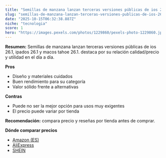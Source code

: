 ```yaml
---
title: "Semillas de manzana lanzan terceras versiones públicas de ios 26.1, ipados 26.1 y macos tahoe 26.1."
slug: "semillas-de-manzana-lanzan-terceras-versiones-publicas-de-ios-26-1-ipados-26-1-y"
date: "2025-10-15T06:32:38.887Z"
niche: "tecnologia"
score: 1
hero: "https://images.pexels.com/photos/1229860/pexels-photo-1229860.jpeg?auto=compress&cs=tinysrgb&fit=crop&h=627&w=1200&auto=compress&cs=tinysrgb&w=1200&h=675&fit=crop"
---
```


**Resumen:** Semillas de manzana lanzan terceras versiones públicas de ios 26.1, ipados 26.1 y macos tahoe 26.1. destaca por su relación calidad/precio y utilidad en el día a día.

**Pros**
- Diseño y materiales cuidados
- Buen rendimiento para su categoría
- Valor sólido frente a alternativas

**Contras**
- Puede no ser la mejor opción para usos muy exigentes
- El precio puede variar por tienda

**Recomendación:** compara precio y reseñas por tienda antes de comprar.

**Dónde comparar precios**
- [Amazon (ES)](https://www.amazon.es/s?k=Semillas%20de%20manzana%20lanzan%20terceras%20versiones%20p%C3%BAblicas%20de%20ios%2026.1%2C%20ipados%2026.1%20y%20macos%20tahoe%2026.1.&tag=teknovashop25-21)
- [AliExpress](https://www.aliexpress.com/wholesale?SearchText=Semillas%20de%20manzana%20lanzan%20terceras%20versiones%20p%C3%BAblicas%20de%20ios%2026.1%2C%20ipados%2026.1%20y%20macos%20tahoe%2026.1.)
- [SHEIN](https://www.shein.com/pdsearch/Semillas%20de%20manzana%20lanzan%20terceras%20versiones%20p%C3%BAblicas%20de%20ios%2026.1%2C%20ipados%2026.1%20y%20macos%20tahoe%2026.1.)